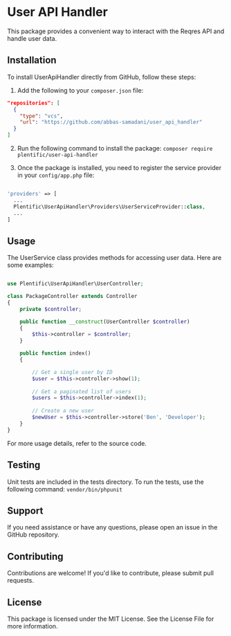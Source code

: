 # User API Handler

This package provides a convenient way to interact with the Reqres API and handle user data.

## Installation

To install UserApiHandler directly from GitHub, follow these steps:

1. Add the following to your `composer.json` file:

```json
"repositories": [
  {
    "type": "vcs",
    "url": "https://github.com/abbas-samadani/user_api_handler"
  }
]
```
2. Run the following command to install the package:
`composer require plentific/user-api-handler`

3. Once the package is installed, you need to register the service provider in your `config/app.php` file:

```php

'providers' => [
  ...
  Plentific\UserApiHandler\Providers\UserServiceProvider::class,
  ...
]

```
## Usage
The UserService class provides methods for accessing user data. Here are some examples:
```php

use Plentific\UserApiHandler\UserController;

class PackageController extends Controller
{
    private $controller;

    public function __construct(UserController $controller)
    {
        $this->controller = $controller;
    }

    public function index()
    {

        // Get a single user by ID
        $user = $this->controller->show(1);
        
        // Get a paginated list of users
        $users = $this->controller->index(1);
        
        // Create a new user
        $newUser = $this->controller->store('Ben', 'Developer');
    }
}


```
For more usage details, refer to the source code.

## Testing
Unit tests are included in the tests directory. To run the tests, use the following command:
`vendor/bin/phpunit`

## Support
If you need assistance or have any questions, please open an issue in the GitHub repository.

## Contributing
Contributions are welcome! If you'd like to contribute, please submit pull requests.

## License
This package is licensed under the MIT License. See the License File for more information.
